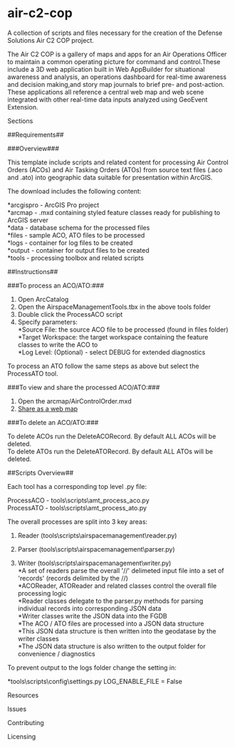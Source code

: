# air-c2-cop
A collection of scripts and files necessary for the creation of the Defense Solutions Air C2 COP project.

The Air C2 COP is a gallery of maps and apps for an Air Operations Officer to maintain a common operating picture for command and control.These include a 3D web application built in Web AppBuilder for situational awareness and analysis, an operations dashboard for real-time awareness and decision making,and story map journals to brief pre- and post-action. These applications all reference a central web map and web scene integrated with other real-time data inputs analyzed using GeoEvent Extension.

Sections

##Requirements##

###Overview###

This template include scripts and related content for processing Air Control Orders (ACOs) and Air Tasking Orders (ATOs) from source text files (.aco and .ato) into geographic data suitable for presentation within ArcGIS.

The download includes the following content:

  *arcgispro - ArcGIS Pro project  
  *arcmap - .mxd containing styled feature classes ready for publishing to ArcGIS server  
  *data - database schema for the processed files  
  *files - sample ACO, ATO files to be processed  
  *logs - container for log files to be created  
  *output - container for output files to be created  
  *tools - processing toolbox and related scripts  


##Instructions##

###To process an ACO/ATO:###

1. Open ArcCatalog
2. Open the AirspaceManagementTools.tbx in the above tools folder
3. Double click the ProcessACO script
4. Specify parameters:  
    *Source File: the source ACO file to be processed (found in files folder)  
    *Target Workspace: the target workspace containing the feature classes to write the ACO to  
    *Log Level: (Optional) - select DEBUG for extended diagnostics  

To process an ATO follow the same steps as above but select the ProcessATO tool.

###To view and share the processed ACO/ATO:###

1. Open the arcmap/AirControlOrder.mxd
2. [Share as a web map](http://server.arcgis.com/en/server/latest/get-started/windows/tutorial-publishing-a-map-service.htm "Tutorial: Publishing a map service")

###To delete an ACO/ATO:###

To delete ACOs run the DeleteACORecord. By default ALL ACOs will be deleted.  
To delete ATOs run the DeleteATORecord. By default ALL ATOs will be deleted.  

##Scripts Overview##

Each tool has a corresponding top level .py file:

ProcessACO - tools\scripts\amt_process_aco.py  
ProcessATO - tools\scripts\amt_process_ato.py  

The overall processes are split into 3 key areas:

1. Reader (tools\scripts\airspacemanagement\reader.py)

2. Parser (tools\scripts\airspacemanagement\parser.py)

3. Writer (tools\scripts\airspacemanagement\writer.py)  
    *A set of readers parse the overall '//' delimeted input file into a set of 'records' (records delimited by the //)  
    *ACOReader, ATOReader and related classes control the overall file processing logic  
    *Reader classes delegate to the parser.py methods for parsing individual records into corresponding JSON data  
    *Writer classes write the JSON data into the FGDB  
    *The ACO / ATO files are processed into a JSON data structure  
    *This JSON data structure is then written into the geodatase by the writer classes  
    *The JSON data structure is also written to the output folder for convenience / diagnostics  

To prevent output to the logs folder change the setting in:

  *tools\scripts\config\settings.py   LOG_ENABLE_FILE = False

Resources

Issues

Contributing

Licensing
